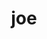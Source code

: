 ---
category: 3-letters
denotation: null
name: joe
reference_link: https://www.etymonline.com/word/joe
root_language: null
root_name: null
title: joe
type: free
word_sums:
- respelling: joe
  sum: 'Joe + '
---